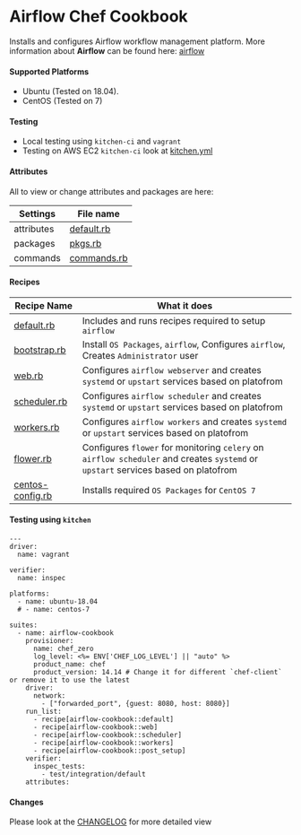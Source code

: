 # Airflow Chef Cookbook

Installs and configures Airflow workflow management platform. More information about **Airflow** can be found here: [airflow](https://github.com/airbnb/airflow)

#### Supported Platforms
- Ubuntu (Tested on 18.04).
- CentOS (Tested on 7)

#### Testing
- Local testing using `kitchen-ci` and `vagrant`
- Testing on AWS EC2 `kitchen-ci` look at [kitchen.yml](./kitchen.yml)

#### Attributes
All to view or change attributes and packages are here:

|Settings  |  File name|
|--|--|
| attributes | [default.rb](./attributes/default.rb) |
| packages | [pkgs.rb](./attributes/pkgs.rb) |
| commands | [commands.rb](./attributes/commands.rb) |

#### Recipes
|Recipe Name| What it does  |
|--|--|
| [default.rb](recipes/default.rb) | Includes and runs recipes required to setup `airflow`|
| [bootstrap.rb](recipes/bootstrap.rb) | Install `OS Packages`, `airflow`, Configures `airflow`, Creates `Administrator` user |
| [web.rb](recipes/web.rb) | Configures `airflow webserver` and creates `systemd` or `upstart` services based on platofrom|
| [scheduler.rb](recipes/scheduler.rb) | Configures `airflow scheduler` and creates `systemd` or `upstart` services based on platofrom|
| [workers.rb](recipes/workers.rb) | Configures `airflow workers` and creates `systemd` or `upstart` services based on platofrom|
| [flower.rb](recipes/flower.rb) | Configures `flower` for monitoring `celery` on `airflow scheduler` and creates `systemd` or `upstart` services based on platofrom|
| [centos-config.rb](recipes/centos-config.rb) | Installs required `OS Packages` for `CentOS 7`|

#### Testing using `kitchen`
```
---
driver:
  name: vagrant

verifier:
  name: inspec

platforms:
  - name: ubuntu-18.04
  # - name: centos-7

suites:
  - name: airflow-cookbook
    provisioner:
      name: chef_zero
      log_level: <%= ENV['CHEF_LOG_LEVEL'] || "auto" %>
      product_name: chef
      product_version: 14.14 # Change it for different `chef-client` or remove it to use the latest
    driver:
      network:
        - ["forwarded_port", {guest: 8080, host: 8080}]
    run_list:
      - recipe[airflow-cookbook::default]
      - recipe[airflow-cookbook::web]
      - recipe[airflow-cookbook::scheduler]
      - recipe[airflow-cookbook::workers]
      - recipe[airflow-cookbook::post_setup]
    verifier:
      inspec_tests:
        - test/integration/default
    attributes:
```
#### Changes
Please look at the [CHANGELOG](./CHANGELOG.md) for more detailed view